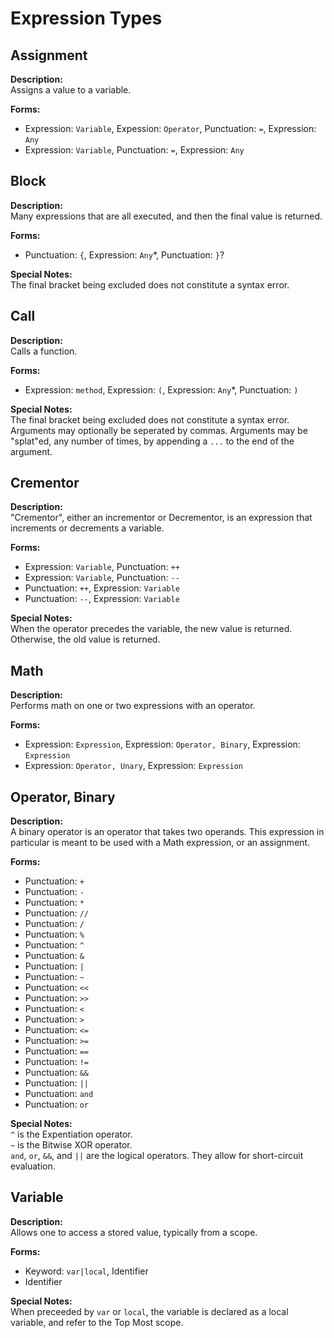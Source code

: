 # Expression Types

## Assignment

**Description:**\
Assigns a value to a variable.

**Forms:**
* Expression: `Variable`, Expession: `Operator`, Punctuation: `=`, Expression: `Any`
* Expression: `Variable`, Punctuation: `=`, Expression: `Any`

## Block

**Description:**\
Many expressions that are all executed, and then the final value is returned.

**Forms:**
* Punctuation: `{`, Expression: `Any`*, Punctuation: `}`?

**Special Notes:**\
The final bracket being excluded does not constitute a syntax error.

## Call


**Description:**\
Calls a function.

**Forms:**
* Expression: `method`, Expression: `(`, Expression: `Any`*, Punctuation: `)`

**Special Notes:**\
The final bracket being excluded does not constitute a syntax error.
Arguments may optionally be seperated by commas.
Arguments may be "splat"ed, any number of times, by appending a `...` to the end of the argument.

## Crementor

**Description:**\
"Crementor", either an incrementor or Decrementor, is an expression that increments or decrements a variable.

**Forms:**
* Expression: `Variable`, Punctuation: `++`
* Expression: `Variable`, Punctuation: `--`
* Punctuation: `++`, Expression: `Variable`
* Punctuation: `--`, Expression: `Variable`

**Special Notes:**\
When the operator precedes the variable, the new value is returned. Otherwise, the old value is returned.

## Math

**Description:**\
Performs math on one or two expressions with an operator.

**Forms:**
* Expression: `Expression`, Expression: `Operator, Binary`, Expression: `Expression`
* Expression: `Operator, Unary`, Expression: `Expression`

## Operator, Binary

**Description:**\
A binary operator is an operator that takes two operands. This expression in particular is meant to be used with a Math expression, or an assignment.

**Forms:**
* Punctuation: `+`
* Punctuation: `-`
* Punctuation: `*`
* Punctuation: `//`
* Punctuation: `/`
* Punctuation: `%`
* Punctuation: `^`
* Punctuation: `&`
* Punctuation: `|`
* Punctuation: `~`
* Punctuation: `<<`
* Punctuation: `>>`
* Punctuation: `<`
* Punctuation: `>`
* Punctuation: `<=`
* Punctuation: `>=`
* Punctuation: `==`
* Punctuation: `!=`
* Punctuation: `&&`
* Punctuation: `||`
* Punctuation: `and`
* Punctuation: `or`

**Special Notes:**\
`^` is the Expentiation operator.\
`~` is the Bitwise XOR operator.\
`and`, `or`, `&&`, and `||` are the logical operators. They allow for short-circuit evaluation.

## Variable

**Description:**\
Allows one to access a stored value, typically from a scope.

**Forms:**
* Keyword: `var|local`, Identifier
* Identifier

**Special Notes:**\
When preceeded by `var` or `local`, the variable is declared as a local variable, and refer to the Top Most scope.